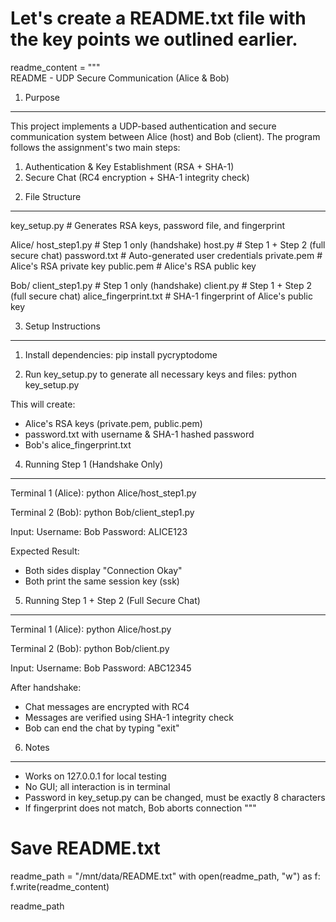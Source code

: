 # Let's create a README.txt file with the key points we outlined earlier.

readme_content = """\
README - UDP Secure Communication (Alice & Bob)

1. Purpose
----------
This project implements a UDP-based authentication and secure communication system between Alice (host) and Bob (client).
The program follows the assignment's two main steps:
1) Authentication & Key Establishment (RSA + SHA-1)
2) Secure Chat (RC4 encryption + SHA-1 integrity check)

2. File Structure
-----------------
key_setup.py               # Generates RSA keys, password file, and fingerprint

Alice/
  host_step1.py             # Step 1 only (handshake)
  host.py                   # Step 1 + Step 2 (full secure chat)
  password.txt              # Auto-generated user credentials
  private.pem               # Alice's RSA private key
  public.pem                # Alice's RSA public key

Bob/
  client_step1.py           # Step 1 only (handshake)
  client.py                 # Step 1 + Step 2 (full secure chat)
  alice_fingerprint.txt     # SHA-1 fingerprint of Alice's public key

3. Setup Instructions
----------------------
1) Install dependencies:
   pip install pycryptodome

2) Run key_setup.py to generate all necessary keys and files:
   python key_setup.py

This will create:
- Alice's RSA keys (private.pem, public.pem)
- password.txt with username & SHA-1 hashed password
- Bob's alice_fingerprint.txt

4. Running Step 1 (Handshake Only)
----------------------------------
Terminal 1 (Alice):
    python Alice/host_step1.py

Terminal 2 (Bob):
    python Bob/client_step1.py

Input:
    Username: Bob
    Password: ALICE123

Expected Result:
- Both sides display "Connection Okay"
- Both print the same session key (ssk)

5. Running Step 1 + Step 2 (Full Secure Chat)
---------------------------------------------
Terminal 1 (Alice):
    python Alice/host.py

Terminal 2 (Bob):
    python Bob/client.py

Input:
    Username: Bob
    Password: ABC12345

After handshake:
- Chat messages are encrypted with RC4
- Messages are verified using SHA-1 integrity check
- Bob can end the chat by typing "exit"

6. Notes
--------
- Works on 127.0.0.1 for local testing
- No GUI; all interaction is in terminal
- Password in key_setup.py can be changed, must be exactly 8 characters
- If fingerprint does not match, Bob aborts connection
"""

# Save README.txt
readme_path = "/mnt/data/README.txt"
with open(readme_path, "w") as f:
    f.write(readme_content)

readme_path
